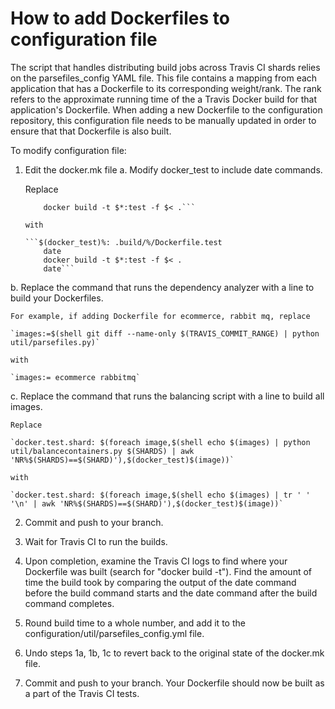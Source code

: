 # How to add Dockerfiles to configuration file

The script that handles distributing build jobs across Travis CI shards relies on the parsefiles_config YAML file. This file contains a mapping from each application that has a Dockerfile to its corresponding weight/rank. The rank refers to the approximate running time of the a Travis Docker build for that application's Dockerfile. When adding a new Dockerfile to the configuration repository, this configuration file needs to be manually updated in order to ensure that that Dockerfile is also built.

To modify configuration file:

1. Edit the docker.mk file
  a. Modify docker_test to include date commands.

    Replace 

    ```$(docker_test)%: .build/%/Dockerfile.test
        docker build -t $*:test -f $< .```

    with

    ```$(docker_test)%: .build/%/Dockerfile.test
        date
        docker build -t $*:test -f $< .
        date```

  b. Replace the command that runs the dependency analyzer with a line to build your Dockerfiles.

    For example, if adding Dockerfile for ecommerce, rabbit mq, replace

    `images:=$(shell git diff --name-only $(TRAVIS_COMMIT_RANGE) | python util/parsefiles.py)`

    with

    `images:= ecommerce rabbitmq`

  c. Replace the command that runs the balancing script with a line to build all images.

    Replace

    `docker.test.shard: $(foreach image,$(shell echo $(images) | python util/balancecontainers.py $(SHARDS) | awk 'NR%$(SHARDS)==$(SHARD)'),$(docker_test)$(image))`

    with

    `docker.test.shard: $(foreach image,$(shell echo $(images) | tr ' ' '\n' | awk 'NR%$(SHARDS)==$(SHARD)'),$(docker_test)$(image))`

2. Commit and push to your branch.

3. Wait for Travis CI to run the builds.

4. Upon completion, examine the Travis CI logs to find where your Dockerfile was built (search for "docker build -t"). Find the amount of time the build took by comparing the output of the date command before the build command starts and the date command after the build command completes.

4. Round build time to a whole number, and add it to the configuration/util/parsefiles_config.yml file.

5. Undo steps 1a, 1b, 1c to revert back to the original state of the docker.mk file.

6. Commit and push to your branch. Your Dockerfile should now be built as a part of the Travis CI tests.
